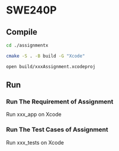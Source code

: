 # SWE240P

## Compile

```bash
cd ./assignmentx
```

```bash
cmake -S . -B build -G "Xcode"
```

```bash
open build/xxxAssignment.xcodeproj
```

## Run

### Run The Requirement of Assignment

Run xxx_app on Xcode

### Run The Test Cases of Assignment

Run xxx_tests on Xcode